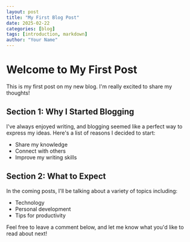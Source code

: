 ```yaml
---
layout: post
title: "My First Blog Post"
date: 2025-02-22
categories: [blog]
tags: [introduction, markdown]
author: "Your Name"
---
```

# Welcome to My First Post

This is my first post on my new blog. I'm really excited to share my thoughts!

## Section 1: Why I Started Blogging

I've always enjoyed writing, and blogging seemed like a perfect way to express my ideas. Here's a list of reasons I decided to start:

- Share my knowledge
- Connect with others
- Improve my writing skills

## Section 2: What to Expect

In the coming posts, I'll be talking about a variety of topics including:
- Technology
- Personal development
- Tips for productivity

Feel free to leave a comment below, and let me know what you'd like to read about next!

